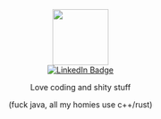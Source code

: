 <div id="header" align="center">
  <img src="https://media.giphy.com/media/du3J3cXyzhj75IOgvA/giphy.gif" width="100" />
</div>
<div id="badges" align = "center">
  <a href = "https://t.me/deady0kai"><img src="https://img.shields.io/badge/Telegram-2CA5E0?style=flat-squeare&logo=telegram&logoColor=white" alt="LinkedIn Badge"/></a>
</div>
<div id="content" align = "center">
  <p font = "Roboto regular">Love coding and shity stuff</p>
  <p>(fuck java, all my homies use c++/rust)</p>
</div>
